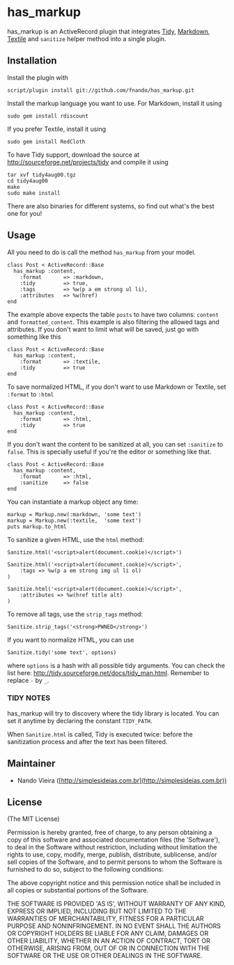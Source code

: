 has\_markup
==========

has\_markup is an ActiveRecord plugin that integrates
[Tidy](http://sourceforge.net/projects/tidy),
[Markdown](http://github.com/rtomayko/rdiscount),
[Textile](http://redcloth.org/) and `sanitize` helper method into a single
plugin.

Installation
------------

Install the plugin with 
	
	script/plugin install git://github.com/fnando/has_markup.git

Install the markup language you want to use. For Markdown, 
install it using 

	sudo gem install rdiscount

If you prefer Textile, install it using
	
	sudo gem install RedCloth

To have Tidy support, download the source at 
<http://sourceforge.net/projects/tidy> and compile it using

	tar xvf tidy4aug00.tgz
	cd tidy4aug00
	make
	sudo make install
	
There are also binaries for different systems, so find out what's the best one 
for you!

Usage
-----

All you need to do is call the method `has_markup` from your model.

	class Post < ActiveRecord::Base
	  has_markup :content,
	    :format       => :markdown,
	    :tidy         => true,
	    :tags         => %w(p a em strong ul li),
	    :attributes   => %w(href)
	end

The example above expects the table `posts` to have two columns: `content` 
and `formatted_content`. This example is also filtering the allowed tags and
attributes. If you don't want to limit what will be saved, just go with 
something like this

	class Post < ActiveRecord::Base
	  has_markup :content,
	    :format       => :textile,
	    :tidy         => true
	end

To save normalized HTML, if you don't want to use Markdown or Textile, set
`:format` to `:html`

	class Post < ActiveRecord::Base
	  has_markup :content,
	    :format       => :html,
	    :tidy         => true
	end

If you don't want the content to be sanitized at all, you can set `:sanitize` 
to `false`. This is specially useful if you're the editor or something like 
that.

	class Post < ActiveRecord::Base
	  has_markup :content,
	    :format       => :html,
	    :sanitize     => false
	end

You can instantiate a markup object any time:

	markup = Markup.new(:markdown, 'some text')
	markup = Markup.new(:textile,  'some text')
	puts markup.to_html

To sanitize a given HTML, use the `html` method:

	Sanitize.html('<script>alert(document.cookie)</script>')
	
	Sanitize.html('<script>alert(document.cookie)</script>',
		:tags => %w(p a em strong img ul li ol)
	)
	
	Sanitize.html('<script>alert(document.cookie)</script>',
		:attributes => %w(href title alt)
	)

To remove all tags, use the `strip_tags` method:

	Sanitize.strip_tags('<strong>PWNED</strong>')

If you want to normalize HTML, you can use

	Sanitize.tidy('some text', options)
	
where `options` is a hash with all possible tidy arguments. You can check the 
list here: <http://tidy.sourceforge.net/docs/tidy_man.html>. Remember to 
replace `-` by `_`.

### TIDY NOTES

has_markup will try to discovery where the tidy library is located.
You can set it anytime by declaring the constant `TIDY_PATH`.

When `Sanitize.html` is called, Tidy is executed twice:
before the sanitization process and after the text has been 
filtered.

Maintainer
----------

* Nando Vieira ([http://simplesideias.com.br](http://simplesideias.com.br))

License
-------

(The MIT License)

Permission is hereby granted, free of charge, to any person obtaining
a copy of this software and associated documentation files (the
'Software'), to deal in the Software without restriction, including
without limitation the rights to use, copy, modify, merge, publish,
distribute, sublicense, and/or sell copies of the Software, and to
permit persons to whom the Software is furnished to do so, subject to
the following conditions:

The above copyright notice and this permission notice shall be
included in all copies or substantial portions of the Software.

THE SOFTWARE IS PROVIDED 'AS IS', WITHOUT WARRANTY OF ANY KIND,
EXPRESS OR IMPLIED, INCLUDING BUT NOT LIMITED TO THE WARRANTIES OF
MERCHANTABILITY, FITNESS FOR A PARTICULAR PURPOSE AND NONINFRINGEMENT.
IN NO EVENT SHALL THE AUTHORS OR COPYRIGHT HOLDERS BE LIABLE FOR ANY
CLAIM, DAMAGES OR OTHER LIABILITY, WHETHER IN AN ACTION OF CONTRACT,
TORT OR OTHERWISE, ARISING FROM, OUT OF OR IN CONNECTION WITH THE
SOFTWARE OR THE USE OR OTHER DEALINGS IN THE SOFTWARE.